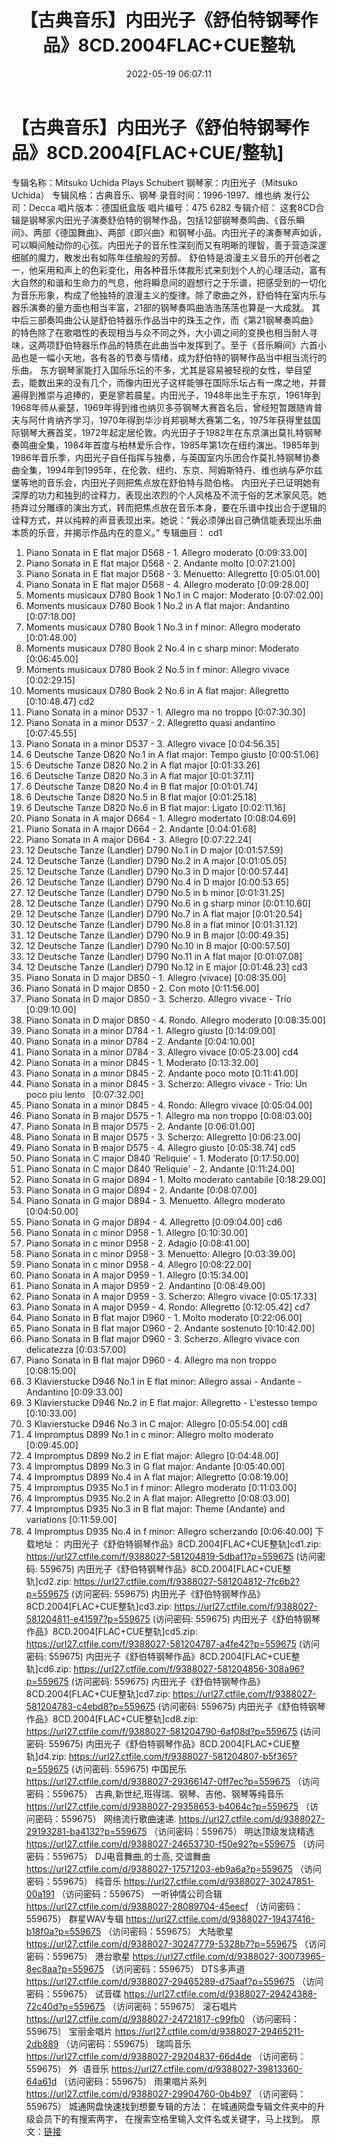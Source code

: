 ﻿---
title: 【古典音乐】内田光子《舒伯特钢琴作品》8CD.2004FLAC+CUE整轨
date: 2022-05-19 06:07:11
categories: 古典音乐、新世纪、纯音雅乐
tags: 纯音雅乐
---
# 【古典音乐】内田光子《舒伯特钢琴作品》8CD.2004[FLAC+CUE/整轨]

专辑名称：Mitsuko Uchida Plays
Schubert
钢琴家：内田光子（Mitsuko
Uchida）
专辑风格：古典音乐、钢琴
录音时间：1996-1997、维也纳
发行公司：Decca
唱片版本：德国纸盒版
唱片编号：475 6282
专辑介绍：
这套8CD合辑是钢琴家内田光子演奏舒伯特的钢琴作品，包括12部钢琴奏鸣曲、《音乐瞬间》、两部《德国舞曲》、两部《即兴曲》和钢琴小品。内田光子的演奏琴声如诉，可以瞬间触动你的心弦。内田光子的音乐性深刻而又有明晰的理智，善于营造深邃细腻的魔力，散发出有如陈年佳酿般的芳醇。
舒伯特是浪漫主义音乐的开创者之一，他采用和声上的色彩变化，用各种音乐体裁形式来刻划个人的心理活动，富有大自然的和谐和生命力的气息，他将瞬息间的遐想行之于乐谱，把感受到的一切化为音乐形象，构成了他独特的浪漫主义的旋律。除了歌曲之外，舒伯特在室内乐与器乐演奏的量方面也相当丰富，21部的钢琴奏鸣曲浩浩荡荡也算是一大成就。
其中后三部奏鸣曲公认是舒伯特器乐作品当中的珠玉之作，而《第21钢琴奏鸣曲》的特色除了在歌唱性的表现相当与众不同之外，大小调之间的变换也相当耐人寻味，这两项舒伯特器乐作品的特质在此曲当中发挥到了。至于《音乐瞬间》六首小品也是一幅小天地，各有各的节奏与情绪，成为舒伯特的钢琴作品当中相当流行的乐曲。
东方钢琴家能打入国际乐坛的不多，尤其是容易被轻视的女性，举目望去，能数出来的没有几个，而像内田光子这样能够在国际乐坛占有一席之地，并普遍得到推崇与追捧的，更是寥若晨星。内田光子，1948年出生于东京，1961年到1968年师从豪瑟，1969年得到维也纳贝多芬钢琴大赛首名后，曾经短暂跟随肯普夫与阿什肯纳齐学习，1970年得到华沙肖邦钢琴大赛第二名，1975年获得里兹国际钢琴大赛首奖，1972年起定居伦敦。内光田子于1982年在东京演出莫扎特钢琴奏鸣曲全集，1984年首度与柏林爱乐合作，1985年第1次在纽约演出。1985年到1986年音乐季，内田光子自任指挥与独奏，与英国室内乐团合作莫扎特钢琴协奏曲全集，1994年到1995年，在伦敦、纽约、东京、阿姆斯特丹、维也纳与萨尔兹堡等地的音乐会，内田光子则把焦点放在舒伯特与勋伯格。
内田光子已证明她有深厚的功力和独到的诠释力，表现出浓烈的个人风格及不流于俗的艺术家风范。她扬弃过分雕琢的演出方式，转而把焦点放在音乐本身，要在乐谱中找出合于逻辑的诠释方式，并以纯粹的声音表现出来。她说：“我必须弹出自己确信能表现出乐曲本质的乐音，并揭示作品内在的意义。”
专辑曲目：
cd1
01. Piano Sonata in E flat
major D568 - 1. Allegro moderato
[0:09:33.00]
02. Piano Sonata in E flat
major D568 - 2. Andante molto
[0:07:21.00]
03. Piano Sonata in E flat
major D568 - 3. Menuetto: Allegretto
[0:05:01.00]
04. Piano Sonata in E flat
major D568 - 4. Allegro moderato
[0:09:28.00]
05. Moments musicaux D780 Book
1 No.1 in C major: Moderato
[0:07:02.00]
06. Moments musicaux D780 Book
1 No.2 in A flat major: Andantino
[0:07:18.00]
07. Moments musicaux D780 Book
1 No.3 in f minor: Allegro moderato
[0:01:48.00]
08. Moments musicaux D780 Book
2 No.4 in c sharp minor: Moderato
[0:06:45.00]
09. Moments musicaux D780 Book
2 No.5 in f minor: Allegro vivace
[0:02:29.15]
10. Moments musicaux D780 Book
2 No.6 in A flat major: Allegretto
[0:10:48.47]
cd2
01. Piano Sonata in a minor
D537 - 1. Allegro ma no troppo
[0:07:30.30]
02. Piano Sonata in a minor
D537 - 2. Allegretto quasi andantino
[0:07:45.55]
03. Piano Sonata in a minor
D537 - 3. Allegro vivace
[0:04:56.35]
04. 6 Deutsche Tanze D820 No.1
in A flat major: Tempo giusto
[0:00:51.06]
05. 6 Deutsche Tanze D820 No.2
in A flat major
[0:01:33.26]
06. 6 Deutsche Tanze D820 No.3
in A flat major
[0:01:37.11]
07. 6 Deutsche Tanze D820 No.4
in B flat major
[0:01:01.74]
08. 6 Deutsche Tanze D820 No.5
in B flat major
[0:01:25.18]
09. 6 Deutsche Tanze D820 No.6
in B flat major: Ligato
[0:02:11.16]
10. Piano Sonata in A major
D664 - 1. Allegro modertato
[0:08:04.69]
11. Piano Sonata in A major
D664 - 2. Andante
[0:04:01.68]
12. Piano Sonata in A major
D664 - 3. Allegro
[0:07:22.24]
13. 12 Deutsche Tanze (Landler)
D790 No.1 in D major
[0:01:57.59]
14. 12 Deutsche Tanze (Landler)
D790 No.2 in A major
[0:01:05.05]
15. 12 Deutsche Tanze (Landler)
D790 No.3 in D major
[0:00:57.44]
16. 12 Deutsche Tanze (Landler)
D790 No.4 in D major
[0:00:53.65]
17. 12 Deutsche Tanze (Landler)
D790 No.5 in b minor
[0:01:31.25]
18. 12 Deutsche Tanze (Landler)
D790 No.6 in g sharp minor
[0:01:10.60]
19. 12 Deutsche Tanze (Landler)
D790 No.7 in A flat major
[0:01:20.54]
20. 12 Deutsche Tanze (Landler)
D790 No.8 in a flat minor
[0:01:31.12]
21. 12 Deutsche Tanze (Landler)
D790 No.9 in B major
[0:00:49.35]
22. 12 Deutsche Tanze (Landler)
D790 No.10 in B major
[0:00:57.50]
23. 12 Deutsche Tanze (Landler)
D790 No.11 in A flat major
[0:01:07.08]
24. 12 Deutsche Tanze (Landler)
D790 No.12 in E major
[0:01:48.23]
cd3
01. Piano Sonata in D major
D850 - 1. Allegro (vivace)
[0:08:35.00]
02. Piano Sonata in D major
D850 - 2. Con moto
[0:11:56.00]
03. Piano Sonata in D major
D850 - 3. Scherzo. Allegro vivace - Trio
[0:09:10.00]
04. Piano Sonata in D major
D850 - 4. Rondo. Allegro moderato
[0:08:35.00]
05. Piano Sonata in a minor
D784 - 1. Allegro giusto
[0:14:09.00]
06. Piano Sonata in a minor
D784 - 2. Andante
[0:04:10.00]
07. Piano Sonata in a minor
D784 - 3. Allegro vivace
[0:05:23.00]
cd4
01. Piano Sonata in a minor
D845 - 1. Moderato
[0:13:32.00]
02. Piano Sonata in a minor
D845 - 2. Andante poco moto
[0:11:41.00]
03. Piano Sonata in a minor
D845 - 3. Scherzo: Allegro vivace - Trio: Un poco piu
lento   [0:07:32.00]
04. Piano Sonata in a minor
D845 - 4. Rondo: Allegro vivace
[0:05:04.00]
05. Piano Sonata in B major
D575 - 1. Allegro ma non troppo
[0:08:03.00]
06. Piano Sonata in B major
D575 - 2. Andante
[0:06:01.00]
07. Piano Sonata in B major
D575 - 3. Scherzo: Allegretto
[0:06:23.00]
08. Piano Sonata in B major
D575 - 4. Allegro giusto
[0:05:38.74]
cd5
01. Piano Sonata in C major
D840 'Reliquie' - 1. Moderato
[0:17:50.00]
02. Piano Sonata in C major
D840 'Reliquie' - 2. Andante
[0:11:24.00]
03. Piano Sonata in G major
D894 - 1. Molto moderato cantabile
[0:18:29.00]
04. Piano Sonata in G major
D894 - 2. Andante
[0:08:07.00]
05. Piano Sonata in G major
D894 - 3. Menuetto. Allegro moderato
[0:04:50.00]
06. Piano Sonata in G major
D894 - 4. Allegretto
[0:09:04.00]
cd6
01. Piano Sonata in c minor
D958 - 1. Allegro
[0:10:30.00]
02. Piano Sonata in c minor
D958 - 2. Adagio
[0:08:41.00]
03. Piano Sonata in c minor
D958 - 3. Menuetto: Allegro
[0:03:39.00]
04. Piano Sonata in c minor
D958 - 4. Allegro
[0:08:22.00]
05. Piano Sonata in A major
D959 - 1. Allegro
[0:15:34.00]
06. Piano Sonata in A major
D959 - 2. Andantino
[0:08:49.00]
07. Piano Sonata in A major
D959 - 3. Scherzo: Allegro vivace
[0:05:17.33]
08. Piano Sonata in A major
D959 - 4. Rondo: Allegretto
[0:12:05.42]
cd7
01. Piano Sonata in B flat
major D960 - 1. Molto moderato
[0:22:06.00]
02. Piano Sonata in B flat
major D960 - 2. Andante sostenuto
[0:10:42.00]
03. Piano Sonata in B flat
major D960 - 3. Scherzo. Allegro vivace con
delicatezza
[0:03:57.00]
04. Piano Sonata in B flat
major D960 - 4. Allegro ma non troppo
[0:08:15.00]
05. 3 Klavierstucke D946 No.1
in E flat minor: Allegro assai - Andante -
Andantino
[0:09:33.00]
06. 3 Klavierstucke D946 No.2
in E flat major: Allegretto - L'estesso tempo
[0:10:33.00]
07. 3 Klavierstucke D946 No.3
in C major: Allegro
[0:05:54.00]
cd8
01. 4 Impromptus D899 No.1 in c
minor: Allegro molto moderato
[0:09:45.00]
02. 4 Impromptus D899 No.2 in E
flat major: Allegro
[0:04:48.00]
03. 4 Impromptus D899 No.3 in G
flat major: Andante
[0:05:40.00]
04. 4 Impromptus D899 No.4 in A
flat major: Allegretto
[0:08:19.00]
05. 4 Impromptus D935 No.1 in f
minor: Allegro moderato
[0:11:03.00]
06. 4 Impromptus D935 No.2 in A
flat major: Allegretto
[0:08:03.00]
07. 4 Impromptus D935 No.3 in B
flat major: Theme (Andante) and variations
[0:11:59.00]
08. 4 Impromptus D935 No.4 in f
minor: Allegro scherzando
[0:06:40.00]
下载地址：
内田光子《舒伯特钢琴作品》8CD.2004[FLAC+CUE整轨]cd1.zip: https://url27.ctfile.com/f/9388027-581204819-5dbaf1?p=559675
(访问密码: 559675)
内田光子《舒伯特钢琴作品》8CD.2004[FLAC+CUE整轨]cd2.zip: https://url27.ctfile.com/f/9388027-581204812-7fc6b2?p=559675
(访问密码: 559675)
内田光子《舒伯特钢琴作品》8CD.2004[FLAC+CUE整轨]cd3.zip: https://url27.ctfile.com/f/9388027-581204811-e41597?p=559675
(访问密码: 559675)
内田光子《舒伯特钢琴作品》8CD.2004[FLAC+CUE整轨]cd5.zip: https://url27.ctfile.com/f/9388027-581204787-a4fe42?p=559675
(访问密码: 559675)
内田光子《舒伯特钢琴作品》8CD.2004[FLAC+CUE整轨]cd6.zip: https://url27.ctfile.com/f/9388027-581204856-308a96?p=559675
(访问密码: 559675)
内田光子《舒伯特钢琴作品》8CD.2004[FLAC+CUE整轨]cd7.zip: https://url27.ctfile.com/f/9388027-581204783-c4ebd8?p=559675
(访问密码: 559675)
内田光子《舒伯特钢琴作品》8CD.2004[FLAC+CUE整轨]cd8.zip: https://url27.ctfile.com/f/9388027-581204790-6af08d?p=559675
(访问密码: 559675)
内田光子《舒伯特钢琴作品》8CD.2004[FLAC+CUE整轨]d4.zip: https://url27.ctfile.com/f/9388027-581204807-b5f365?p=559675
(访问密码: 559675)
中国民乐
https://url27.ctfile.com/d/9388027-29366147-0ff7ec?p=559675
（访问密码：559675）
古典,新世纪,班得瑞、钢琴、吉他、钢琴等纯音乐
https://url27.ctfile.com/d/9388027-29358653-b4064c?p=559675
（访问密码：559675）
网络流行歌曲速递.
https://url27.ctfile.com/d/9388027-29193281-ba4132?p=559675
（访问密码：559675）
明达顶级发烧精选
https://url27.ctfile.com/d/9388027-24653730-f50e92?p=559675
（访问密码：559675）
DJ电音舞曲,的士高, 交谊舞曲
https://url27.ctfile.com/d/9388027-17571203-eb9a6a?p=559675
（访问密码：559675）
纯音乐
https://url27.ctfile.com/d/9388027-30247851-00a191
（访问密码：559675）
一听钟情公司合辑
https://url27.ctfile.com/d/9388027-28089704-45eecf
（访问密码：559675）
群星WAV专辑
https://url27.ctfile.com/d/9388027-19437416-b18f0a?p=559675
（访问密码：559675）
大陆歌星
https://url27.ctfile.com/d/9388027-30247779-5328b7?p=559675
（访问密码：559675）
港台歌星
https://url27.ctfile.com/d/9388027-30073965-8ec8aa?p=559675
（访问密码：559675）
DTS多声道
https://url27.ctfile.com/d/9388027-29465289-d75aaf?p=559675
（访问密码：559675）
试音碟
https://url27.ctfile.com/d/9388027-29424388-72c40d?p=559675
（访问密码：559675）
滚石唱片
https://url27.ctfile.com/d/9388027-24721817-c99fb0
（访问密码：559675）
宝丽金唱片
https://url27.ctfile.com/d/9388027-29465211-2db889
（访问密码：559675）
瑞鸣音乐
https://url27.ctfile.com/d/9388027-29204837-66d4de
（访问密码：559675）
外  语音乐
https://url27.ctfile.com/d/9388027-39813360-64a61d
（访问密码：559675）
雨果唱片系列
https://url27.ctfile.com/d/9388027-29904760-0b4b97
（访问密码：559675）
城通网盘快速找到想要专辑的方法：
在城通网盘专辑文件夹中的升级会员下的有搜索两字，
在搜索空格里输入文件名或关键字，马上找到。
原文：[链接](https://blog.sina.com.cn/s/blog_1647c7e7601030xb8.html)